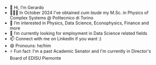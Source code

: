 - 👋 Hi, I’m Gerardo
- 👨🏼‍🎓 In October 2024 I've obtained *cum laude* my M.Sc. in Physics of Complex Systems @ Politecnico di Torino
- 👀 I’m interested in Physics, Data Science, Econophysics, Finance and more
- 🌱 I’m currently looking for employment in Data Science related fields
- 📫 Connect with me on LinkedIn if you want :)
- 😄 Pronouns: he/him
- ⚡ Fun fact: I'm a past Academic Senator and I'm currently in Director's Board of EDISU Piemonte

<!---
c4sn/c4sn is a ✨ special ✨ repository because its `README.md` (this file) appears on your GitHub profile.
You can click the Preview link to take a look at your changes.
--->
